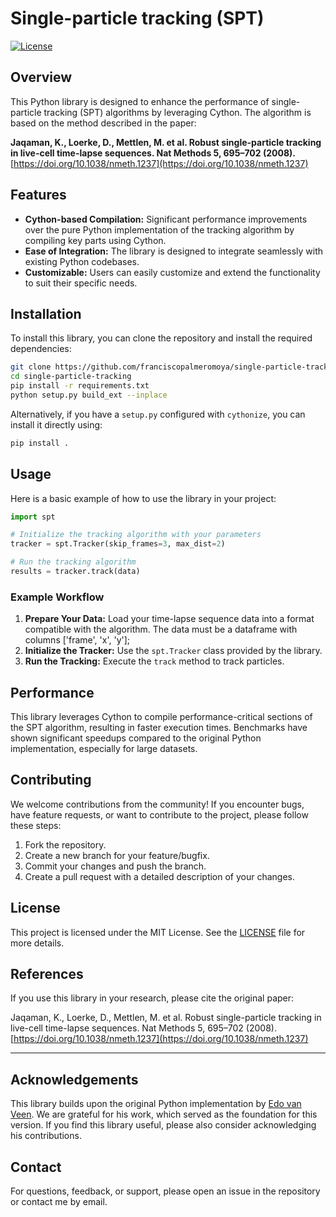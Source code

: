 # Single-particle tracking (SPT)

[![License](https://img.shields.io/badge/license-MIT-blue.svg)](LICENSE)

## Overview

This Python library is designed to enhance the performance of single-particle tracking (SPT) algorithms by leveraging Cython. The algorithm is based on the method described in the paper:

**Jaqaman, K., Loerke, D., Mettlen, M. et al. Robust single-particle tracking in live-cell time-lapse sequences. Nat Methods 5, 695–702 (2008).** [https://doi.org/10.1038/nmeth.1237](https://doi.org/10.1038/nmeth.1237)

## Features

- **Cython-based Compilation:** Significant performance improvements over the pure Python implementation of the tracking algorithm by compiling key parts using Cython.
- **Ease of Integration:** The library is designed to integrate seamlessly with existing Python codebases.
- **Customizable:** Users can easily customize and extend the functionality to suit their specific needs.

## Installation

To install this library, you can clone the repository and install the required dependencies:

```bash
git clone https://github.com/franciscopalmeromoya/single-particle-tracking.git
cd single-particle-tracking
pip install -r requirements.txt
python setup.py build_ext --inplace
```

Alternatively, if you have a `setup.py` configured with `cythonize`, you can install it directly using:

```bash
pip install .
```

## Usage

Here is a basic example of how to use the library in your project:

```python
import spt

# Initialize the tracking algorithm with your parameters
tracker = spt.Tracker(skip_frames=3, max_dist=2)

# Run the tracking algorithm
results = tracker.track(data)
```

### Example Workflow

1. **Prepare Your Data:** Load your time-lapse sequence data into a format compatible with the algorithm. The data must be a dataframe with columns ['frame', 'x', 'y'];
2. **Initialize the Tracker:** Use the `spt.Tracker` class provided by the library.
3. **Run the Tracking:** Execute the `track` method to track particles.

## Performance

This library leverages Cython to compile performance-critical sections of the SPT algorithm, resulting in faster execution times. Benchmarks have shown significant speedups compared to the original Python implementation, especially for large datasets.

## Contributing

We welcome contributions from the community! If you encounter bugs, have feature requests, or want to contribute to the project, please follow these steps:

1. Fork the repository.
2. Create a new branch for your feature/bugfix.
3. Commit your changes and push the branch.
4. Create a pull request with a detailed description of your changes.

## License

This project is licensed under the MIT License. See the [LICENSE](LICENSE) file for more details.

## References

If you use this library in your research, please cite the original paper:

Jaqaman, K., Loerke, D., Mettlen, M. et al. Robust single-particle tracking in live-cell time-lapse sequences. Nat Methods 5, 695–702 (2008). [https://doi.org/10.1038/nmeth.1237](https://doi.org/10.1038/nmeth.1237)

---

## Acknowledgements

This library builds upon the original Python implementation by [Edo van Veen](https://github.com/edovanveen). We are grateful for his work, which served as the foundation for this version. If you find this library useful, please also consider acknowledging his contributions.

## Contact

For questions, feedback, or support, please open an issue in the repository or contact me by email.

